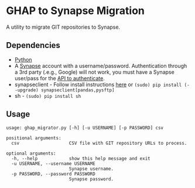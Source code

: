 # GHAP to Synapse Migration

A utility to migrate GIT repositories to Synapse.

## Dependencies

- [Python](https://www.python.org/)
- A [Synapse](https://www.synapse.org/) account with a username/password. Authentication through a 3rd party (.e.g., Google) will not work, you must have a Synapse user/pass for the [API to authenticate](http://docs.synapse.org/python/#connecting-to-synapse).
- synapseclient - Follow install instructions [here](http://docs.synapse.org/python/) or `(sudo) pip install (--upgrade) synapseclient[pandas,pysftp]`
- sh - `(sudo) pip install sh`

## Usage

```shell
usage: ghap_migrator.py [-h] [-u USERNAME] [-p PASSWORD] csv

positional arguments:
  csv                   CSV file with GIT repository URLs to process.

optional arguments:
  -h, --help            show this help message and exit
  -u USERNAME, --username USERNAME
                        Synapse username.
  -p PASSWORD, --password PASSWORD
                        Synapse password.
```
